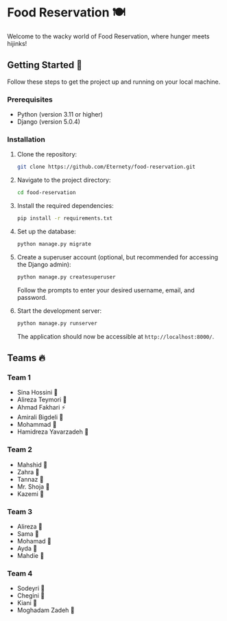 # Food Reservation 🍽️
Welcome to the wacky world of Food Reservation, where hunger meets hijinks!

## Getting Started 🚀

Follow these steps to get the project up and running on your local machine.

### Prerequisites

- Python (version 3.11 or higher)
- Django (version 5.0.4)

### Installation

1. Clone the repository:

   ```bash
   git clone https://github.com/Eternety/food-reservation.git
   ```

2. Navigate to the project directory:

   ```bash
   cd food-reservation
   ```

3. Install the required dependencies:

   ```bash
   pip install -r requirements.txt
   ```

4. Set up the database:

   ```bash
   python manage.py migrate
   ```

5. Create a superuser account (optional, but recommended for accessing the Django admin):

   ```bash
   python manage.py createsuperuser
   ```

   Follow the prompts to enter your desired username, email, and password.

6. Start the development server:

   ```bash
   python manage.py runserver
   ```

   The application should now be accessible at `http://localhost:8000/`.

## Teams 🔥

### Team 1

- Sina Hossini 🦄
- Alireza Teymori 🌟
- Ahmad Fakhari ⚡
- Amirali Bigdeli 🌈
- Mohammad 🎯
- Hamidreza Yavarzadeh 💫

### Team 2

- Mahshid 🌺
- Zahra 🦋
- Tannaz 🌼
- Mr. Shoja 🌱
- Kazemi 🍃

### Team 3

- Alireza 🍄
- Sama 🍁
- Mohamad 🍂
- Ayda 🌿
- Mahdie 🌳

### Team 4

- Sodeyri 🍓
- Chegini 🍒
- Kiani 🍍
- Moghadam Zadeh 🍋
